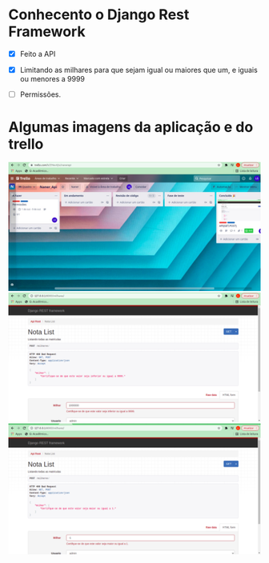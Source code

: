 # Conhecento o Django Rest Framework

- [x] Feito a API
- [x] Limitando as milhares para que sejam igual ou maiores que um, e iguais ou menores a 9999
- [ ] Permissões.


# Algumas imagens da aplicação e do trello
![ ](https://github.com/LUCASRENAA/Naner_API/blob/main/Imagens/trello.jpeg)
![ ](https://github.com/LUCASRENAA/Naner_API/blob/main/Imagens/inferiorouiguala9999.png)
![ ](https://github.com/LUCASRENAA/Naner_API/blob/main/Imagens/maiorque1.png)

